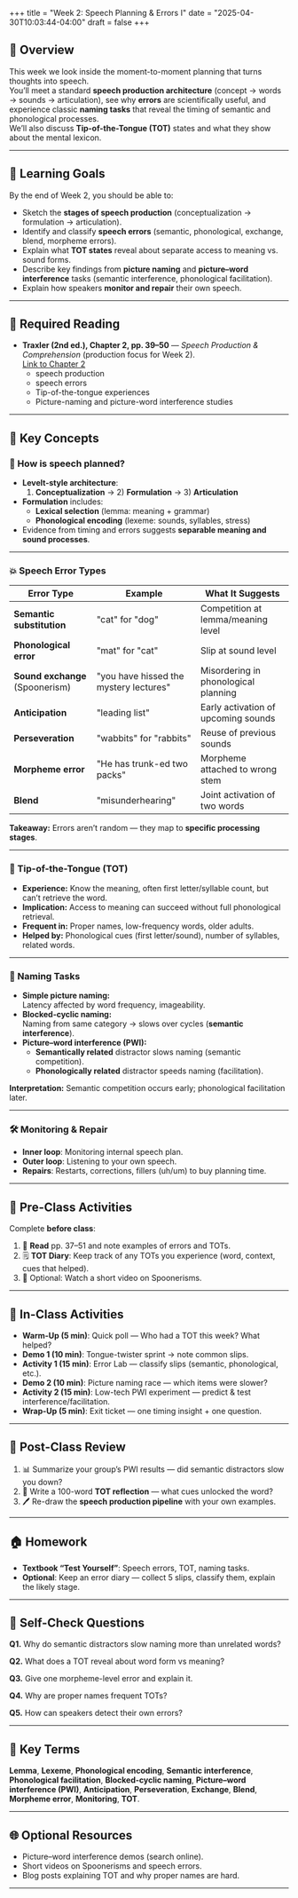 +++
title = "Week 2: Speech Planning & Errors I"
date = "2025-04-30T10:03:44-04:00"
draft = false
+++


## 📘 Overview

This week we look inside the moment-to-moment planning that turns thoughts into speech.  
You’ll meet a standard **speech production architecture** (concept → words → sounds → articulation), see why **errors** are scientifically useful, and experience classic **naming tasks** that reveal the timing of semantic and phonological processes.  
We’ll also discuss **Tip-of-the-Tongue (TOT)** states and what they show about the mental lexicon.

---

## 🎯 Learning Goals

By the end of Week 2, you should be able to:

- Sketch the **stages of speech production** (conceptualization → formulation → articulation).
- Identify and classify **speech errors** (semantic, phonological, exchange, blend, morpheme errors).
- Explain what **TOT states** reveal about separate access to meaning vs. sound forms.
- Describe key findings from **picture naming** and **picture–word interference** tasks (semantic interference, phonological facilitation).
- Explain how speakers **monitor and repair** their own speech.

---

## 📖 Required Reading

- **Traxler (2nd ed.), Chapter 2, pp. 39–50** — *Speech Production & Comprehension* (production focus for Week 2).   
[Link to Chapter 2](/psycholinguistics/pdfs/C2.pdf)   
    - speech production
    - speech errors
    - Tip-of-the-tongue experiences
    - Picture-naming and picture-word interference studies



---

## 🔑 Key Concepts

### 🧭 How is speech planned?

- **Levelt-style architecture**:  
  1) **Conceptualization** → 2) **Formulation** → 3) **Articulation**
- **Formulation** includes:
  - **Lexical selection** (lemma: meaning + grammar)
  - **Phonological encoding** (lexeme: sounds, syllables, stress)
- Evidence from timing and errors suggests **separable meaning and sound processes**.

---

### 💥 Speech Error Types

| Error Type | Example | What It Suggests |
|------------|---------|------------------|
| **Semantic substitution** | "cat" for "dog" | Competition at lemma/meaning level |
| **Phonological error** | "mat" for "cat" | Slip at sound level |
| **Sound exchange** (Spoonerism) | "you have hissed the mystery lectures" | Misordering in phonological planning |
| **Anticipation** | "leading list" | Early activation of upcoming sounds |
| **Perseveration** | "wabbits" for "rabbits" | Reuse of previous sounds |
| **Morpheme error** | "He has trunk-ed two packs" | Morpheme attached to wrong stem |
| **Blend** | "misunderhearing" | Joint activation of two words |

**Takeaway:** Errors aren’t random — they map to **specific processing stages**.

---

### 🧠 Tip-of-the-Tongue (TOT)

- **Experience:** Know the meaning, often first letter/syllable count, but can’t retrieve the word.
- **Implication:** Access to meaning can succeed without full phonological retrieval.
- **Frequent in:** Proper names, low-frequency words, older adults.
- **Helped by:** Phonological cues (first letter/sound), number of syllables, related words.

---

### 🧪 Naming Tasks

- **Simple picture naming:**  
  Latency affected by word frequency, imageability.
- **Blocked-cyclic naming:**  
  Naming from same category → slows over cycles (**semantic interference**).
- **Picture–word interference (PWI):**  
  - **Semantically related** distractor slows naming (semantic competition).
  - **Phonologically related** distractor speeds naming (facilitation).

**Interpretation:** Semantic competition occurs early; phonological facilitation later.

---

### 🛠️ Monitoring & Repair

- **Inner loop**: Monitoring internal speech plan.  
- **Outer loop**: Listening to your own speech.  
- **Repairs**: Restarts, corrections, fillers (uh/um) to buy planning time.

---

## 📝 Pre-Class Activities

Complete **before class**:

1. 📖 **Read** pp. 37–51 and note examples of errors and TOTs.  
2. 🗒️ **TOT Diary**: Keep track of any TOTs you experience (word, context, cues that helped).  
3. 🎥 Optional: Watch a short video on Spoonerisms.

---

## 💬 In-Class Activities

- **Warm-Up (5 min)**: Quick poll — Who had a TOT this week? What helped?
- **Demo 1 (10 min)**: Tongue-twister sprint → note common slips.
- **Activity 1 (15 min)**: Error Lab — classify slips (semantic, phonological, etc.).
- **Demo 2 (10 min)**: Picture naming race — which items were slower?
- **Activity 2 (15 min)**: Low-tech PWI experiment — predict & test interference/facilitation.
- **Wrap-Up (5 min)**: Exit ticket — one timing insight + one question.

---

## 🔁 Post-Class Review

1. 📊 Summarize your group’s PWI results — did semantic distractors slow you down?
2. 🧠 Write a 100-word **TOT reflection** — what cues unlocked the word?
3. 🖊️ Re-draw the **speech production pipeline** with your own examples.

---

## 🏠 Homework

- **Textbook “Test Yourself”**: Speech errors, TOT, naming tasks.
- **Optional**: Keep an error diary — collect 5 slips, classify them, explain the likely stage.

---

## 🧩 Self-Check Questions

**Q1.** Why do semantic distractors slow naming more than unrelated words?  
<!-- *A:* They activate competing lemmas at the meaning level, increasing selection time.-->

**Q2.** What does a TOT reveal about word form vs meaning?  
<!--*A:* Meaning access can succeed even when full phonological retrieval fails.-->

**Q3.** Give one morpheme-level error and explain it.  
<!--*A:* "He has trunk-ed two packs" → morpheme attached to wrong stem.-->

**Q4.** Why are proper names frequent TOTs?  
<!--*A:* They have weaker semantic connections, making retrieval harder.-->

**Q5.** How can speakers detect their own errors?  
<!--*A:* Via internal (inner speech) and external (self-listening) monitoring loops.-->


---

## 🧰 Key Terms

**Lemma**, **Lexeme**, **Phonological encoding**, **Semantic interference**, **Phonological facilitation**, **Blocked-cyclic naming**, **Picture–word interference (PWI)**, **Anticipation**, **Perseveration**, **Exchange**, **Blend**, **Morpheme error**, **Monitoring**, **TOT**.

---

## 🌐 Optional Resources

- Picture–word interference demos (search online).
- Short videos on Spoonerisms and speech errors.
- Blog posts explaining TOT and why proper names are hard.

---










<!--
## 📘 Overview

This week, we begin our journey into **speech production**—a process so fast and automatic we rarely notice it unless something goes wrong. How do we plan what to say? Why do we sometimes stutter, hesitate, or mix up our words?

We'll explore classic psycholinguistic findings on **speech errors**, the **tip-of-the-tongue phenomenon**, and models that explain how we formulate utterances from thoughts to articulation.

---

## 🎯 Learning Goals

By the end of Week 2, you should be able to:

- Describe the stages of speech production: **conceptualization**, **formulation**, and **articulation**.
- Analyze **speech errors** and what they reveal about cognitive processing.
- Explain **tip-of-the-tongue (TOT)** states using psycholinguistic evidence.
- Interpret results from **picture naming** and **word interference** studies.
- Apply theoretical models (e.g. **Levelt's WEAVER++**) to real-world speech behaviors.

---

## 📖 Required Reading

- **Chapter 2 (pp. 37–51)** from *Introduction to Psycholinguistics: Understanding Language Science* by Matthew Traxler.

---

## 📌 Core Concepts

### 🧠 How Do We Produce Speech?

Speech production is fast and complex—averaging about **3 words per second**. According to **Levelt’s WEAVER++ model**, we move through:

1. **Conceptualization**: Deciding on the message.
2. **Formulation**: Choosing words, syntax, and sounds.
3. **Articulation**: Activating motor routines to speak.

> Example: To say “I’m hungry,” your brain retrieves meanings, selects grammar and sounds, and sends commands to your mouth—all within milliseconds.

---

### 🔄 Speech Errors as a Window into the Mind

Speech errors (slips of the tongue) occur at different levels:

| Type                | Example                                 | Explanation                        |
|---------------------|------------------------------------------|-------------------------------------|
| **Sound exchange**   | “You have hissed all my mystery lectures” | Phoneme misplacement               |
| **Word exchange**    | “My piano plays the girlfriend”           | Syntactic formulation error         |
| **Semantic error**   | Saying “dog” instead of “cat”             | Wrong lexical concept retrieved     |

These errors are **systematic**, not random—offering clues about planning stages and mental representations.

---

### 😬 Tip-of-the-Tongue (TOT) Phenomena

TOT states happen when you **know** a word but can’t retrieve it—showing a disconnect between **meaning** and **form**.

- Often, people can recall:
  - First letter or syllable
  - Number of syllables
  - Similar-sounding words

TOTs reveal that word retrieval occurs in **stages**, and **phonological access** can fail while **semantic access** remains intact.

---

### 🎨 Picture Naming & Interference Tasks

In these experiments, participants name pictures while ignoring distracting words:

- **Semantic interference** (e.g., picture: apple, word: “pear”) → slower naming
- **Unrelated word** (e.g., “cloud”) → faster response

These effects show **lexical competition** during formulation.

> Key Finding: Words with similar meanings slow down word retrieval due to activation overlap.

---

## 📝 Pre-Class Activities

Complete these **before class** to get the most out of our activities:

1. ✅ **Read Chapter 2** (pp. 37–51) closely—focus on speech errors, TOT, and picture naming studies.
2. 🧠 **Try this!**  
   Write down a time when you had a TOT moment. What could you recall about the word? How did you resolve it?

3. 🎧 **Optional Video**:  
   [Why Do We Make Mistakes When Speaking? – YouTube](https://www.youtube.com/watch?v=X2fUKjC1GC0)

---

## 💬 In-Class Activities

- 🗣️ **Tongue Twister Challenge**: Explore articulation complexity.
- 🔍 **Speech Error Sorting**: Classify real-life or collected errors into categories.
- 😵 **TOT Sharing Circle**: Students describe their own TOT experiences.
- 🖼️ **Picture Naming Demo**: See how semantic interference affects naming.
- 👥 **Mini Speech Diary Group Task**: In small groups, students brainstorm ways to collect and analyze spontaneous speech errors.

---

## 🔁 Post-Class Review

To reinforce your understanding after class:

1. ✅ **Review your notes** from class discussions and activities.
2. ✍️ **Worksheet Prompt** (in your workbook or LMS):
   - Categorize 3 speech errors (from the textbook or real life).
   - Reflect on your own TOT moments—what were the clues?

3. 🎧 **Optional Podcast Episode**:  
   *Talk the Talk* – [Speech Errors and Why They Matter](https://talkthetalkpodcast.com/) (select episode on production errors)

---

## 🏠 Homework

- 📖 Re-read pages 43–47 to review **speech error types** and **TOT studies**.
- ✍️ **Mini Observation Task**:
   > Over the next week, listen for two speech errors in natural conversation (yours or others’). Write ~100 words on each: What type of error was it? What might it tell us about how the speaker planned their utterance?

- 📝 Optional Reflection:
   > What surprised you most about how many things could go wrong while planning speech?

---

## 🧩 Looking Ahead

Next week we turn to **speech perception**—how the brain extracts meaning from a rapid, noisy stream of sound. Get ready for illusions, coarticulation, and the McGurk effect!

---


-->


<!--
## 📘 Overview

This week explores how we plan speech before articulation. You’ll learn about the stages between intention and utterance, and how **speech errors** and **TOT states** reveal the underlying architecture of our language production system. We discuss key models of speech planning, including **spreading activation** and **lemma theory**, and look at how naming tasks and interference paradigms are used to investigate production.

---

## 🧠 Core Concepts

### Stages of Speech Production

1. **Conceptualization**: forming a preverbal message
2. **Formulation**: converting concepts to linguistic structure
   - Lexical selection (choosing lemmas)
   - Morphological encoding
   - Phonological encoding
3. **Articulation**: sending instructions to motor systems
4. **Self-monitoring**: internal checking for errors

### Evidence from Speech Errors

- Speech errors are **systematic** and reflect real mental planning (not random).
- Types include:
  - **Anticipations**: “bake my bike” (take my bike)
  - **Perseverations**: “beef needle” (beef noodle)
  - **Blends**: “shout + yell = shell”
  - **Swaps**: “you have hissed all my mystery lectures”
- These suggest distinct **levels of planning**: semantic, lexical, phonological.

### Tip-of-the-Tongue (TOT) States

- You know the meaning, maybe the initial sound or number of syllables, but can’t retrieve the full word.
- TOTs show separation between **lemma** (meaning/syntax) and **lexeme** (phonological form):contentReference[oaicite:0]{index=0}.

### Spreading Activation Model

- Words are stored in networks.
- Activation of one concept **spreads** to related nodes.
- Errors occur when activation spreads to a competing item (e.g., “cat” activates “dog”).
- Explains **semantic and phonological** errors, priming effects, and lexical interference:contentReference[oaicite:1]{index=1}.

### Lemma Theory

- Distinguishes between:
  - **Lemma**: abstract representation with syntactic and semantic information.
  - **Lexeme**: actual form used in articulation.
- Speech errors and TOTs support this split:contentReference[oaicite:2]{index=2}.

---

## 📚 Reading

- Traxler (2012), Chapter 2: *Speech Production and Comprehension* (pp. 37–51)

---

## 🏷️ Key Terms

| Term | Definition |
|------|------------|
| **Speech error** | A slip of the tongue that reveals structure in planning (e.g., blend, anticipation) |
| **Tip-of-the-Tongue (TOT)** | A temporary failure to access a known word |
| **Lemma** | An abstract representation of a word's syntactic and semantic features |
| **Lexeme** | The phonological form of a word |
| **Spreading Activation** | A model where related items in memory become active through associative links |

---

## 🧪 Examples & In-Class Activities

### 🗣️ Speech Error Collection

- Students collect or share examples of real-life slips.
- Classify them: semantic, phonological, morphological.

### 💬 TOT Sharing

- Students describe a recent TOT experience.
- What did they recall (initial sound, number of syllables)?
- Relate this to lemma/lexeme distinction.

### 🎨 Picture Naming Demo

- Show picture-word interference tasks (e.g., naming a picture of a cat while “dog” is presented).
- Discuss how competition in lexical access occurs.

### 🧪 Error Diagnosis Challenge

- Provide anonymized transcripts with speech errors.
- Students identify the type of error and theorize its source in the production system.

---

## ❓ Self-Check Questions

1. What types of evidence do speech errors provide about the stages of production?
2. How do TOT experiences support the distinction between lemmas and lexemes?
3. What are the key assumptions of the spreading activation model?
4. How can we design experiments to test lexical access or interference?

---




<!-- 

## 🧠 Chapter 2 Lecture Notes: Origins of Human Language

Where did language come from? Was it a sudden evolutionary leap or the gradual outcome of cognitive and social changes? In this chapter, we explore major theories about the biological and cultural origins of human language and the factors that set it apart from other species’ communication systems.

---

## 📘 Core Topics & Concepts

### 1. Why Study Language Origins?

* Understanding language origins helps explain *why* language is the way it is.
* The origins of language remain speculative but are informed by data from archaeology, anthropology, genetics, and neuroscience.

> 🧩 **In class**: We’ll reflect on why language origin studies are challenging and what kinds of evidence count.

---

### 2. Biological Foundations of Language

#### Neurological Basis

* **Broca’s area**: associated with speech production
* **Wernicke’s area**: involved in comprehension
* Language relies on *distributed* brain systems, not a single “language center.”

#### Genetic Basis

* **FOXP2 gene**: linked to language development
* Mutations in FOXP2 can result in deficits in speech and grammar

> 🔍 **Research Spotlight**: FOXP2 mutations in the KE family revealed strong genetic influence on articulation and grammar, but not on general intelligence.

#### Anatomical Evidence

* **Vocal tract**: Human vocal tract shape supports a wide range of speech sounds
* **Larynx position**: Lower in humans than in apes, allowing complex vocal articulation

> 🧠 **In class**: We’ll review diagrams comparing vocal tract anatomy in humans and chimpanzees.

---

### 3. Evolutionary Hypotheses

#### Continuity vs. Discontinuity

* **Continuity hypothesis**: Language evolved gradually from pre-linguistic communication systems
* **Discontinuity hypothesis**: Language is a qualitatively different capacity that appeared suddenly

#### Gesture-First Hypothesis

* Language may have started as a **gestural** system before becoming vocal
* Supported by evidence from sign languages and mirror neurons

> 🖐️ **Cross-modal Evidence**: Sign languages have all the properties of spoken language (syntax, recursion, productivity)

#### Social and Cognitive Factors

* The rise of **symbolic thought**, **group cooperation**, and **theory of mind** likely played a role
* Language evolution may be tied to **cultural transmission** and **shared intentionality**

> 🧪 **In class**: We’ll evaluate which evidence supports each hypothesis and what open questions remain.

---

### 4. What Makes Human Language Unique?

| Feature               | Human Language                    | Animal Communication   |
| --------------------- | --------------------------------- | ---------------------- |
| Syntax                | Present (recursive, hierarchical) | Absent or very limited |
| Displacement          | Yes                               | Rare or absent         |
| Cultural Transmission | Strong                            | Weak to moderate       |
| Productivity          | Infinite                          | Finite                 |
| Symbolic Use          | Arbitrary symbols                 | Often iconic or fixed  |

> 🎬 **In class**: We’ll revisit animal studies (Kanzi, vervet monkeys) and assess whether they show true linguistic capacity.

---

## 🔁 Summary Table

| Concept                  | Description                                 | Example                       |
| ------------------------ | ------------------------------------------- | ----------------------------- |
| FOXP2 Gene               | Genetic basis for language learning         | KE family language impairment |
| Vocal Tract              | Allows diverse speech sounds                | Humans: lower larynx vs. apes |
| Gesture-First Hypothesis | Language began as gestures                  | Mirror neuron evidence        |
| Continuity Hypothesis    | Gradual evolution from non-language systems | Vervet monkey alarm calls     |
| Discontinuity Hypothesis | Language emerged suddenly                   | Language as a cognitive leap  |

---

## 📝 Self-Review Questions

1. What neurological and anatomical structures are important for language?
2. What is the FOXP2 gene, and why is it significant?
3. Describe the difference between the continuity and discontinuity hypotheses.
4. What is the gesture-first hypothesis, and what evidence supports it?
5. How do human and animal communication systems differ?

---

## 📂 In-Class Resources and References

* 🧠 *Brain & Language Regions*: Diagrams of Broca’s and Wernicke’s areas
* 🧬 *KE Family FOXP2 Case*: Summary handout and short article
* 🦷 *Anatomy Comparison*: Human vs. chimpanzee vocal tract sketch
* 📚 *Optional Reading*: Fitch (2010), “The Evolution of Language” in *Cognition*

---

> 📖 Reading: Chapter 2, pp. 22–41 from *Introduction to Psycholinguistics* by Traxler
>
> -->
>
> 




